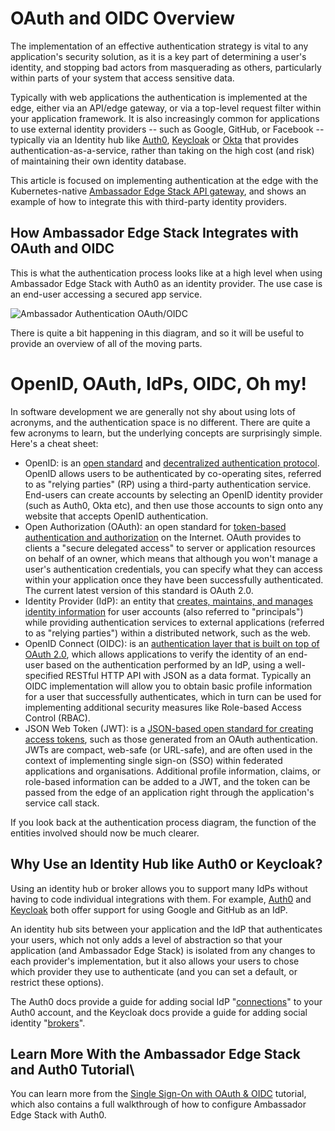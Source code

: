 # OAuth and OIDC Overview

The implementation of an effective authentication strategy is vital to any application's security solution, as it is a key part of determining a user's identity, and stopping bad actors from masquerading as others, particularly within parts of your system that access sensitive data.

Typically with web applications the authentication is implemented at the edge, either via an API/edge gateway, or via a top-level request filter within your application framework. It is also increasingly common for applications to use external identity providers -- such as Google, GitHub, or Facebook -- typically via an Identity hub like [Auth0](https://auth0.com/), [Keycloak](https://www.keycloak.org/) or [Okta](https://www.okta.com/) that provides authentication-as-a-service, rather than taking on the high cost (and risk) of maintaining their own identity database.

This article is focused on implementing authentication at the edge with the Kubernetes-native [Ambassador Edge Stack API gateway](https://www.getambassador.io/pro/), and shows an example of how to integrate this with third-party identity providers.

## How Ambassador Edge Stack Integrates with OAuth and OIDC

This is what the authentication process looks like at a high level when using Ambassador Edge Stack with Auth0 as an identity provider. The use case is an end-user accessing a secured app service.

![Ambassador Authentication OAuth/OIDC](../../doc-images/ambassador_oidc_flow.jpg)

There is quite a bit happening in this diagram, and so it will be useful to provide an overview of all of the moving parts.

# OpenID, OAuth, IdPs, OIDC, Oh my!

In software development we are generally not shy about using lots of acronyms, and the authentication space is no different. There are quite a few acronyms to learn, but the underlying concepts are surprisingly simple. Here's a cheat sheet:

*   OpenID: is an [open standard](https://openid.net/) and [decentralized authentication protocol](https://en.wikipedia.org/wiki/OpenID). OpenID allows users to be authenticated by co-operating sites, referred to as "relying parties" (RP) using a third-party authentication service. End-users can create accounts by selecting an OpenID identity provider (such as Auth0, Okta etc), and then use those accounts to sign onto any website that accepts OpenID authentication.
*   Open Authorization (OAuth): an open standard for [token-based authentication and authorization](https://oauth.net/) on the Internet. OAuth provides to clients a "secure delegated access" to server or application resources on behalf of an owner, which means that although you won't manage a user's authentication credentials, you can specify what they can access within your application once they have been successfully authenticated. The current latest version of this standard is OAuth 2.0.
*   Identity Provider (IdP): an entity that [creates, maintains, and manages identity information](https://en.wikipedia.org/wiki/Identity_provider) for user accounts (also referred to "principals") while providing authentication services to external applications (referred to as "relying parties") within a distributed network, such as the web.
*   OpenID Connect (OIDC): is an [authentication layer that is built on top of OAuth 2.0](https://openid.net/connect/), which allows applications to verify the identity of an end-user based on the authentication performed by an IdP, using a well-specified RESTful HTTP API with JSON as a data format. Typically an OIDC implementation will allow you to obtain basic profile information for a user that successfully authenticates, which in turn can be used for implementing additional security measures like Role-based Access Control (RBAC).
*   JSON Web Token (JWT): is a [JSON-based open standard for creating access tokens](https://jwt.io/), such as those generated from an OAuth authentication. JWTs are compact, web-safe (or URL-safe), and are often used in the context of implementing single sign-on (SSO) within federated applications and organisations. Additional profile information, claims, or role-based information can be added to a JWT, and the token can be passed from the edge of an application right through the application's service call stack.

If you look back at the authentication process diagram, the function of the entities involved should now be much clearer.

## Why Use an Identity Hub like Auth0 or Keycloak?

Using an identity hub or broker allows you to support many IdPs without having to code individual integrations with them. For example, [Auth0](https://auth0.com/docs/identityproviders) and [Keycloak](https://www.keycloak.org/docs/2.5/server_admin/topics/identity-broker/social-login.html) both offer support for using Google and GitHub as an IdP.

An identity hub sits between your application and the IdP that authenticates your users, which not only adds a level of abstraction so that your application (and Ambassador Edge Stack) is isolated from any changes to each provider's implementation, but it also allows your users to chose which provider they use to authenticate (and you can set a default, or restrict these options).

The Auth0 docs provide a guide for adding social IdP "[connections](https://auth0.com/docs/identityproviders)" to your Auth0 account, and the Keycloak docs provide a guide for adding social identity "[brokers](https://www.keycloak.org/docs/2.5/server_admin/topics/identity-broker/social-login.html)".

## Learn More With the Ambassador Edge Stack and Auth0 Tutorial\
You can learn more from the [Single Sign-On with OAuth & OIDC](/user-guide/oauth-oidc-auth) tutorial, which also contains a full walkthrough of how to configure Ambassador Edge Stack with Auth0.
